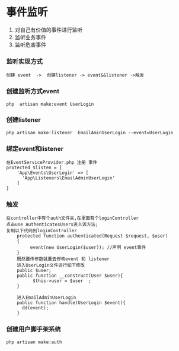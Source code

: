 # 事件监听
1. 对自己有价值的事件进行监听
2. 监听业务事件
3. 监听危害事件
### 监听实现方式
```
创建 event  ->  创建listener -> event&&listener ->触发
```
### 创建监听方式event
```
php  artisan make:event UserLogin 
```
### 创建listener
```
php artisan make:listener  EmailAminUserLogin --event=UserLogin
```
### 绑定event和listener
```
在EventServiceProvider.php 注册 事件
protected $listen = [
    'App\Events\UserLogin' => [
      'App\Listeners\EmailAdminUserLogin'
    ]
]
```
### 触发
```
在controller中有个auth文件夹,在里面有个loginController
点击use AuthenticatesUsers进入该方法;
复制以下代码到loginController
    protected function authenticated(Request $request, $user)
    {
         event(new UserLogin($user)); //声明 event事件  
    } 
    既然要传参数就要去修改event 和 listener
    进入UserLogin文件进行如下修改
    public $user;
    public function __construct(User $user){
          $this->user = $user  ; 
    }

    进入EmailAdminUserLogin
    public function handle(UserLogin $event){
      dd(event);
    }
```
### 创建用户脚手架系统
```
php artisan make:auth 
```